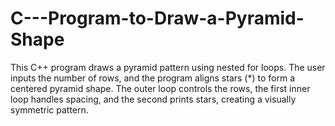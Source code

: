 # C---Program-to-Draw-a-Pyramid-Shape
 This C++ program draws a pyramid pattern using nested for loops. The user inputs the number of rows, and the program aligns stars (*) to form a centered pyramid shape. The outer loop controls the rows, the first inner loop handles spacing, and the second prints stars, creating a visually symmetric pattern.
